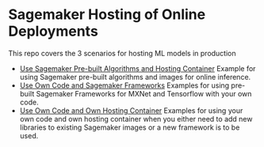 
# Sagemaker Hosting of Online Deployments

This repo covers the 3 scenarios for hosting ML models in production

- [Use Sagemaker Pre-built Algorithms and Hosting Container](pre-built) Example for using Sagemaker pre-built algorithms and images for online inference.
- [Use Own Code and Sagemaker Frameworks](byoc_framework) Examples for using pre-built Sagemaker Frameworks for MXNet and Tensorflow with your own code.
- [Use Own Code and Own Hosting Container](byoc_cc) Examples for using your own code and own hosting container when you either need to add new libraries to existing Sagemaker images or a new framework is to be used.